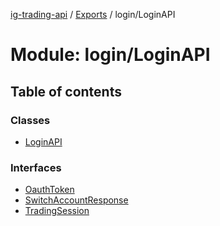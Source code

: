 [ig-trading-api](../README.md) / [Exports](../modules.md) / login/LoginAPI

# Module: login/LoginAPI

## Table of contents

### Classes

- [LoginAPI](../classes/login_loginapi.loginapi.md)

### Interfaces

- [OauthToken](../interfaces/login_loginapi.oauthtoken.md)
- [SwitchAccountResponse](../interfaces/login_loginapi.switchaccountresponse.md)
- [TradingSession](../interfaces/login_loginapi.tradingsession.md)
